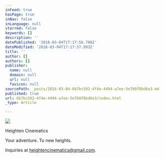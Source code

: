 ```yaml
---
inFeed: true
hasPage: true
inNav: false
inLanguage: null
starred: false
keywords: []
description: ''
datePublished: '2016-03-04T17:17:56.780Z'
dateModified: '2016-03-04T17:17:37.993Z'
title: ''
author: []
authors: []
publisher:
  name: null
  domain: null
  url: null
  favicon: null
sourcePath: _posts/2016-03-04-6b7bc592-4f4e-4494-a7ee-5e760f0bd6e3.md
published: true
url: 6b7bc592-4f4e-4494-a7ee-5e760f0bd6e3/index.html
_type: Article

---
```

![](https://the-grid-user-content.s3-us-west-2.amazonaws.com/6b712fe3-88f8-4a4b-ba7f-28651fabb8df.jpg)

Heighten Cinematics

Your adventure. To new heights.

Inquiries at heightencinematics@gmail.com.